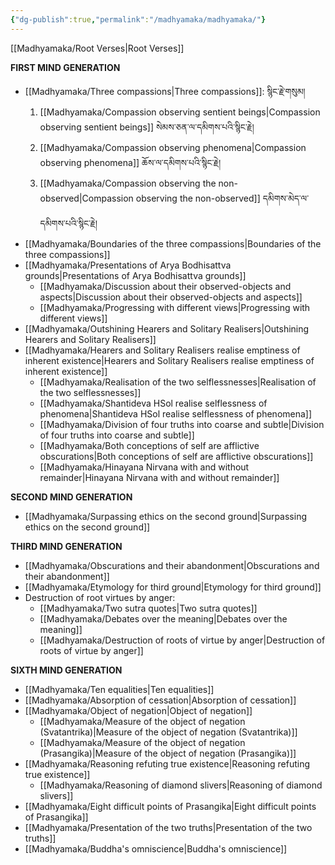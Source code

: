 ```yaml
---
{"dg-publish":true,"permalink":"/madhyamaka/madhyamaka/"}
---
```


[[Madhyamaka/Root Verses\|Root Verses]]

**FIRST MIND GENERATION**
- [[Madhyamaka/Three compassions\|Three compassions]]: སྙིང་རྗེ་གསུམ།
	1. [[Madhyamaka/Compassion observing sentient beings\|Compassion observing sentient beings]] སེམས་ཅན་ལ་དམིགས་པའི་སྙིང་རྗེ།
	2. [[Madhyamaka/Compassion observing phenomena\|Compassion observing phenomena]] ཆོས་ལ་དམིགས་པའི་སྙིང་རྗེ།
	3. [[Madhyamaka/Compassion observing the non-observed\|Compassion observing the non-observed]] དམིགས་མེད་ལ་དམིགས་པའི་སྙིང་རྗེ།
- [[Madhyamaka/Boundaries of the three compassions\|Boundaries of the three compassions]]
- [[Madhyamaka/Presentations of Arya Bodhisattva grounds\|Presentations of Arya Bodhisattva grounds]]
	- [[Madhyamaka/Discussion about their observed-objects and aspects\|Discussion about their observed-objects and aspects]]
	- [[Madhyamaka/Progressing with different views\|Progressing with different views]]
- [[Madhyamaka/Outshining Hearers and Solitary Realisers\|Outshining Hearers and Solitary Realisers]]
- [[Madhyamaka/Hearers and Solitary Realisers realise emptiness of inherent existence\|Hearers and Solitary Realisers realise emptiness of inherent existence]]
	- [[Madhyamaka/Realisation of the two selflessnesses\|Realisation of the two selflessnesses]]
	- [[Madhyamaka/Shantideva HSol realise selflessness of phenomena\|Shantideva HSol realise selflessness of phenomena]]
	- [[Madhyamaka/Division of four truths into coarse and subtle\|Division of four truths into coarse and subtle]]
	- [[Madhyamaka/Both conceptions of self are afflictive obscurations\|Both conceptions of self are afflictive obscurations]]
	- [[Madhyamaka/Hinayana Nirvana with and without remainder\|Hinayana Nirvana with and without remainder]]

**SECOND MIND GENERATION**
- [[Madhyamaka/Surpassing ethics on the second ground\|Surpassing ethics on the second ground]]

**THIRD MIND GENERATION**
- [[Madhyamaka/Obscurations and their abandonment\|Obscurations and their abandonment]]
- [[Madhyamaka/Etymology for third ground\|Etymology for third ground]]
- Destruction of root virtues by anger:
	- [[Madhyamaka/Two sutra quotes\|Two sutra quotes]]
	- [[Madhyamaka/Debates over the meaning\|Debates over the meaning]]
	- [[Madhyamaka/Destruction of roots of virtue by anger\|Destruction of roots of virtue by anger]]

**SIXTH MIND GENERATION**
- [[Madhyamaka/Ten equalities\|Ten equalities]] 
- [[Madhyamaka/Absorption of cessation\|Absorption of cessation]]
- [[Madhyamaka/Object of negation\|Object of negation]]
	- [[Madhyamaka/Measure of the object of negation (Svatantrika)\|Measure of the object of negation (Svatantrika)]]
	- [[Madhyamaka/Measure of the object of negation (Prasangika)\|Measure of the object of negation (Prasangika)]]
- [[Madhyamaka/Reasoning refuting true existence\|Reasoning refuting true existence]]
	- [[Madhyamaka/Reasoning of diamond slivers\|Reasoning of diamond slivers]]
- [[Madhyamaka/Eight difficult points of Prasangika\|Eight difficult points of Prasangika]]
- [[Madhyamaka/Presentation of the two truths\|Presentation of the two truths]]
- [[Madhyamaka/Buddha's omniscience\|Buddha's omniscience]]



